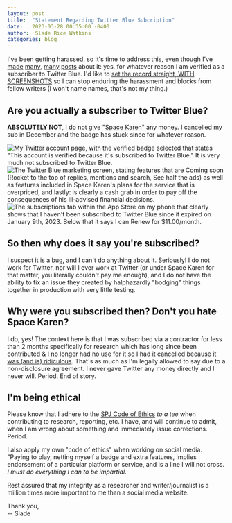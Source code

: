 ```yaml
---
layout: post
title:  "Statement Regarding Twitter Blue Subcription"
date:   2023-03-28 00:35:00 -0400
author:  Slade Rice Watkins
categories: blog
---
```


I've been getting harassed, so it's time to address this, even though I've [made](https://twitter.com/sladewatkins/status/1628929140924592130) [many](https://twitter.com/sladewatkins/status/1639107780299616256), [many](https://twitter.com/sladewatkins/status/1639346961764478976) [posts](https://twitter.com/sladewatkins/status/1640463096119693312) about it: yes, for whatever reason I am verified as a subscriber to Twitter Blue. I'd like to [set the record straight, WITH SCREENSHOTS](https://twitter.com/sladewatkins/status/1640565300503379971) so I can stop enduring the harassment and blocks from fellow writers (I won't name names, that's not my thing.) 

## Are you actually a subscriber to Twitter Blue?
**ABSOLUTELY NOT**, I do not give ["Space Karen"](https://www.sladewatkins.com/blonger/the-twitter-saga-episode-uh-i-have-lost-count/) any money. I cancelled my sub in December and the badge has stuck since for whatever reason.

![My Twitter account page, with the verified badge selected that states "This account is verified because it's subscribed to Twitter Blue." It is very much not subscribed to Twitter Blue.](https://res.cloudinary.com/sladericewatkins/image/upload/c_scale,w_317/v1682743903/blog_attachments/TcKF2PS_nkwkue.png)  
![The Twitter Blue marketing screen, stating features that are Coming soon (Rocket to the top of replies, mentions and search, See half the ads) as well as features included in Space Karen's plans for the service that is overpriced, and lastly: is clearly a cash grab in order to pay off the consequences of his ill-advised financial decisions.](https://res.cloudinary.com/sladericewatkins/image/upload/c_scale,w_437/v1682743894/blog_attachments/TTrCgWK_rg6l6v.png)  
![The subscriptions tab within the App Store on my phone that clearly shows that I haven't been subscribed to Twitter Blue since it expired on January 9th, 2023. Below that it says I can Renew for $11.00/month.](https://res.cloudinary.com/sladericewatkins/image/upload/c_scale,w_302/v1682743884/blog_attachments/xPGLtay_mlsgcu.jpg)  

## So then why does it say you're subscribed?
I suspect it is a bug, and I can't do anything about it. Seriously! I do not work for Twitter, nor will I ever work at Twitter (or under Space Karen for that matter, you literally couldn't pay me enough), and I do not have the ability to fix an issue they created by halphazardly "bodging" things together in production with very little testing.

## Why were you subscribed then? Don't you hate Space Karen?
I do, yes! The context here is that I was subscribed via a contractor for less than 2 months specifically for research which has long since been contributed & I no longer had no use for it so I had it cancelled because [it was (and is) ridiculous](https://twitter.com/sladewatkins/status/1600694737727500288). That's as much as I'm legally allowed to say due to a non-disclosure agreement. I never gave Twitter any money directly and I never will. Period. End of story.

## I'm being ethical
Please know that I adhere to the [SPJ Code of Ethics](https://www.spj.org/pdf/spj-code-of-ethics.pdf) *to a tee* when contributing to research, reporting, etc. I have, and will continue to admit, when I am wrong about something and immediately issue corrections. Period.

I also apply my own "code of ethics" when working on social media. "Paying to play, netting myself a badge and extra features, implies endorsement of a particular platform or service, and is a line I will not cross. *I must do everything I can to be impartial*. 

Rest assured that my integrity as a researcher and writer/journalist is a million times more important to me than a social media website.

Thank you,  
-- Slade
